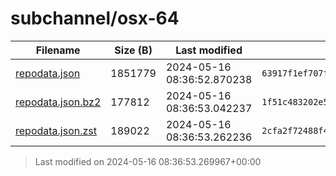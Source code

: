# subchannel/osx-64
| Filename | Size (B) | Last modified | SHA256 | MD5 |
|----------|----------|---------------|--------|-----|
| [repodata.json](repodata.json) | 1851779 | 2024-05-16 08:36:52.870238 | `63917f1ef707fc4a73f49c2a465917c6a5c17c50d18ddd203cd767540da19523` | `eb0a6712e59a702ba7323d8ed9381a05` |
| [repodata.json.bz2](repodata.json.bz2) | 177812 | 2024-05-16 08:36:53.042237 | `1f51c483202e589722950bb3a4572c7fbd462b55179463ff0b52ab4cf916a32b` | `71910eb9ac7a7e6e8ad0f1c9af597c18` |
| [repodata.json.zst](repodata.json.zst) | 189022 | 2024-05-16 08:36:53.262236 | `2cfa2f72488f4cea5b70325c5981d3abb2755acabeb555bedf0b7d6399e9fb67` | `b1cc80cade3ed8efaca2c37e8174c241` |

> Last modified on 2024-05-16 08:36:53.269967+00:00